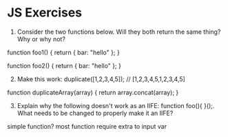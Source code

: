 # JS Exercises

1. Consider the two functions below. Will they both return the same thing? Why or why not?

function foo1()
{
  return {
      bar: "hello"
  };
}

function foo2()
{
  return
  {
      bar: "hello"
  };
}






2. Make this work: duplicate([1,2,3,4,5]); // [1,2,3,4,5,1,2,3,4,5]

function duplicateArray(array) {
	return array.concat(array);
}



3. Explain why the following doesn't work as an IIFE: function foo(){ }();. What needs to be changed to properly make it an IIFE?


simple function?
most function require extra to input var